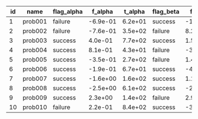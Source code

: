 |    id |    name | flag_alpha |  f_alpha |  t_alpha | flag_beta |   f_beta |   t_beta | flag_gamma |  f_gamma |  t_gamma |
|-------|---------|------------|----------|----------|-----------|----------|----------|------------|----------|----------|
|     1 | prob001 |    failure | -6.9e-01 |  6.2e+01 |   success | -1.1e+00 |  1.8e+02 |    success |  6.3e-02 |  3.3e+01 |
|     2 | prob002 |    failure | -7.6e-01 |  3.5e+02 |   failure |  8.2e-01 |  8.0e+01 |    success |  1.2e-01 |  6.9e+02 |
|     3 | prob003 |    success |  4.0e-01 |  7.7e+02 |   success |  1.5e-01 |  6.8e+02 |    success |  2.7e+00 |  8.4e+02 |
|     4 | prob004 |    success |  8.1e-01 |  4.3e+01 |   failure | -3.3e-01 |  9.3e+02 |    failure | -6.9e-01 |  1.9e+02 |
|     5 | prob005 |    success | -3.5e-01 |  2.7e+02 |   failure |  1.4e+00 |  9.7e+02 |    failure | -5.5e-02 |  1.6e+02 |
|     6 | prob006 |    success | -1.9e-01 |  6.7e+01 |   success | -4.4e-01 |  6.5e+02 |    success |  4.2e-01 |  9.0e+02 |
|     7 | prob007 |    success | -1.6e+00 |  1.6e+02 |   success |  1.1e+00 |  6.0e+02 |    success | -1.4e+00 |  9.5e+01 |
|     8 | prob008 |    success | -2.5e+00 |  6.1e+02 |   success | -2.5e-01 |  4.8e+02 |    failure | -4.5e-01 |  7.8e+02 |
|     9 | prob009 |    success |  2.3e+00 |  1.4e+02 |   failure |  2.9e-01 |  6.3e+01 |    failure | -8.8e-01 |  8.7e+02 |
|    10 | prob010 |    failure |  2.2e-01 |  8.4e+02 |   success | -3.5e+00 |  4.7e+02 |    success |  1.1e+00 |  8.4e+02 |
